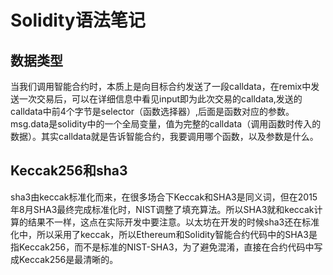 # Solidity语法笔记

## 数据类型

当我们调用智能合约时，本质上是向目标合约发送了一段calldata，在remix中发送一次交易后，可以在详细信息中看见input即为此次交易的calldata,发送的calldata中前4个字节是selector（函数选择器）,后面是函数对应的参数。msg.data是solidity中的一个全局变量，值为完整的calldata（调用函数时传入的数据）。其实calldata就是告诉智能合约，我要调用哪个函数，以及参数是什么。

## Keccak256和sha3

sha3由keccak标准化而来，在很多场合下Keccak和SHA3是同义词，但在2015年8月SHA3最终完成标准化时，NIST调整了填充算法。所以SHA3就和keccak计算的结果不一样，这点在实际开发中要注意。以太坊在开发的时候sha3还在标准化中，所以采用了keccak，所以Ethereum和Solidity智能合约代码中的SHA3是指Keccak256，而不是标准的NIST-SHA3，为了避免混淆，直接在合约代码中写成Keccak256是最清晰的。